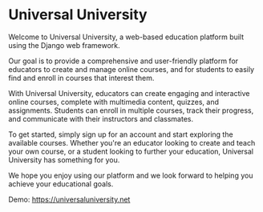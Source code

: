 # Universal University
Welcome to Universal University, a web-based education platform built using the Django web framework.

Our goal is to provide a comprehensive and user-friendly platform for educators to create and manage online courses, and for students to easily find and enroll in courses that interest them.

With Universal University, educators can create engaging and interactive online courses, complete with multimedia content, quizzes, and assignments. Students can enroll in multiple courses, track their progress, and communicate with their instructors and classmates.

To get started, simply sign up for an account and start exploring the available courses. Whether you're an educator looking to create and teach your own course, or a student looking to further your education, Universal University has something for you.

We hope you enjoy using our platform and we look forward to helping you achieve your educational goals.

Demo: https://universaluniversity.net

